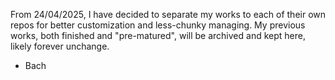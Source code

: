 From 24/04/2025, I have decided to separate my works to each of their own repos for better customization and less-chunky managing. My previous works, both finished and "pre-matured", will be archived and kept here, likely forever unchange.

- Bach